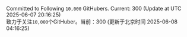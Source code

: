 Committed to Following `10,000` GitHubers. Current: <!-- FOLLOWING_COUNT -->300<!-- FOLLOWING_COUNT --> (Update at UTC <!-- LAST_UPDATED -->2025-06-07 20:16:25<!-- LAST_UPDATED -->)<br>
致力于关注`10,000`个GitHuber。当前：<!-- FOLLOWING_COUNT -->300<!-- FOLLOWING_COUNT --> (更新于北京时间 <!-- LAST_UPDATED_CST -->2025-06-08 04:16:25<!-- LAST_UPDATED_CST -->)

